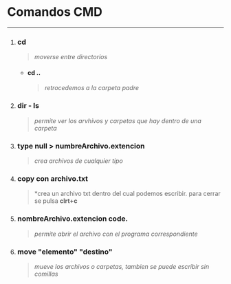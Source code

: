 # Comandos CMD 
---

1. ### cd
    > *moverse entre directorios*
    * #### cd ..
        >*retrocedemos a la carpeta padre*
2. ### dir - ls
    > *permite ver los arvhivos y carpetas que hay dentro de una carpeta*
3. ### type null > numbreArchivo.extencion
    > *crea archivos de cualquier tipo*
4. ### copy con archivo.txt
    > *crea un archivo txt dentro del cual podemos escribir. para cerrar se pulsa **clrt+c**
5. ### nombreArchivo.extencion code.
   > *permite abrir el archivo con el programa correspondiente*
6. ### move "elemento" "destino"
   > *mueve los archivos o carpetas, tambien se puede escribir sin comillas*
